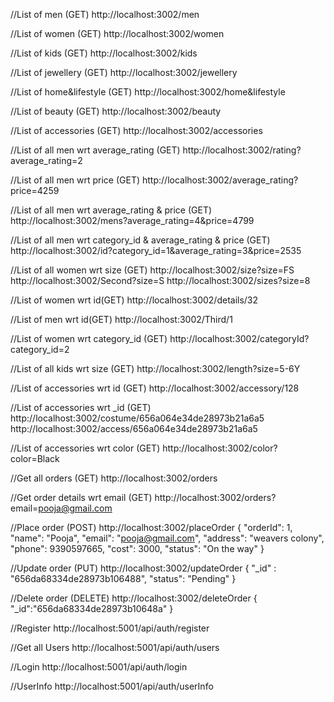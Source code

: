 //List of men (GET)
http://localhost:3002/men

//List of women (GET)
http://localhost:3002/women

//List of kids (GET)
http://localhost:3002/kids

//List of jewellery (GET)
http://localhost:3002/jewellery

//List of home&lifestyle (GET)
http://localhost:3002/home&lifestyle

//List of beauty (GET)
http://localhost:3002/beauty

//List of accessories (GET)
http://localhost:3002/accessories

//List of all men wrt average_rating (GET)
http://localhost:3002/rating?average_rating=2

//List of all men wrt price (GET)
http://localhost:3002/average_rating?price=4259

//List of all men wrt average_rating & price (GET)
http://localhost:3002/mens?average_rating=4&price=4799

//List of all men wrt category_id & average_rating & price (GET)
http://localhost:3002/id?category_id=1&average_rating=3&price=2535

//List of all women wrt size (GET)
http://localhost:3002/size?size=FS
http://localhost:3002/Second?size=S
http://localhost:3002/sizes?size=8

//List of women wrt id(GET)
http://localhost:3002/details/32

//List of men wrt id(GET)
http://localhost:3002/Third/1

//List of women wrt category_id (GET)
http://localhost:3002/categoryId?category_id=2

//List of all kids wrt size (GET)
http://localhost:3002/length?size=5-6Y

//List of accessories wrt id (GET)
http://localhost:3002/accessory/128

//List of accessories wrt _id (GET)
http://localhost:3002/costume/656a064e34de28973b21a6a5
http://localhost:3002/access/656a064e34de28973b21a6a5

//List of accessories wrt color (GET)
http://localhost:3002/color?color=Black

//Get all orders (GET)
http://localhost:3002/orders

//Get order details wrt email (GET)
http://localhost:3002/orders?email=pooja@gmail.com

//Place order (POST)
http://localhost:3002/placeOrder
{
        "orderId": 1,
        "name": "Pooja",
        "email": "pooja@gmail.com",
        "address": "weavers colony",
        "phone": 9390597665,
        "cost": 3000,
        "status": "On the way"
    }

//Update order (PUT)
http://localhost:3002/updateOrder
{
    "_id" : "656da68334de28973b106488",
    "status": "Pending"
}

//Delete order (DELETE)
http://localhost:3002/deleteOrder
{
    "_id":"656da68334de28973b10648a"
}

//Register
http://localhost:5001/api/auth/register

//Get all Users
http://localhost:5001/api/auth/users

//Login
http://localhost:5001/api/auth/login

//UserInfo
http://localhost:5001/api/auth/userInfo